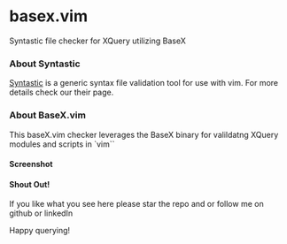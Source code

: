 # basex.vim
Syntastic file checker for XQuery utilizing BaseX

### About Syntastic
[Syntastic][0] is a generic syntax file validation tool for use with vim. For more details check our their page.

### About BaseX.vim
This baseX.vim checker leverages the BaseX binary for valildatng XQuery modules and scripts in `vim``

#### Screenshot

#### Shout Out!
If you like what you see here please star the repo and or follow me on github or linkedIn

Happy querying!

[0]: https://github.com/scrooloose/syntastic

